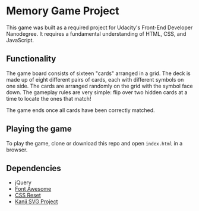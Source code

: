 # Memory Game Project
This game was built as a required project for Udacity's Front-End Developer Nanodegree. It requires a fundamental understanding of HTML, CSS, and JavaScript.

## Functionality

The game board consists of sixteen "cards" arranged in a grid. The deck is made up of eight different pairs of cards, each with different symbols on one side. The cards are arranged randomly on the grid with the symbol face down. The gameplay rules are very simple: flip over two hidden cards at a time to locate the ones that match!

The game ends once all cards have been correctly matched.

## Playing the game

To play the game, clone or download this repo and open `index.html` in a browser.

## Dependencies

- jQuery
- [Font Awesome](https://fontawesome.com/ "Font Awesome")
- [CSS Reset](https://meyerweb.com/eric/tools/css/reset/ "CSS Reset")
- [Kanji SVG Project](http://kanji.japan-diary.com/ "Kanji SVG Project")

